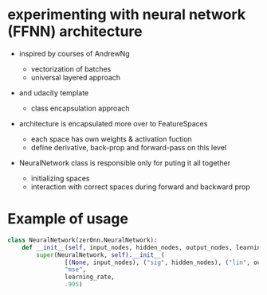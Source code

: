 # experimenting with neural network (FFNN) architecture
- inspired by courses of AndrewNg 
	- vectorization of batches
	- universal layered approach
- and udacity template
	- class encapsulation approach

- architecture is encapsulated more over to FeatureSpaces
	- each space has own weights & activation fuction
	- define derivative, back-prop and forward-pass on this level
- NeuralNetwork class is responsible only for puting it all together
	- initializing spaces
	- interaction with correct spaces during forward and backward prop

# Example of usage
```python
class NeuralNetwork(zer0nn.NeuralNetwork):
    def __init__(self, input_nodes, hidden_nodes, output_nodes, learning_rate):
        super(NeuralNetwork, self).__init__(
                [(None, input_nodes), ("sig", hidden_nodes), ("lin", output_nodes)],
                "mse",
                learning_rate,
                .995)
```
